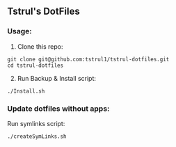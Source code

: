 ## Tstrul's DotFiles

### Usage:
1. Clone this repo:

```
git clone git@github.com:tstrul1/tstrul-dotfiles.git
cd tstrul-dotfiles
```


2. Run Backup & Install script:

```
./Install.sh
```

### Update dotfiles without apps:
Run symlinks script:

```
./createSymLinks.sh
```

